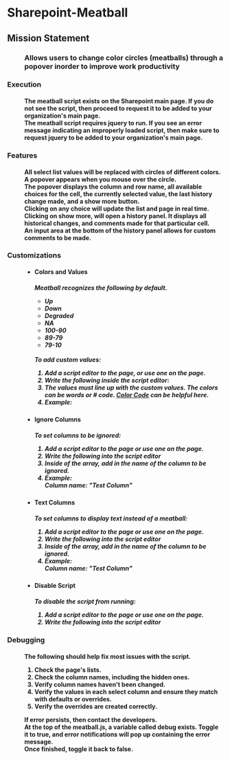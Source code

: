 <h1>Sharepoint-Meatball</h1>
<dl>
  <h2>
    <dt>Mission Statement</dt>
  </h2>
  <h3>
    <dd>
      Allows users to change color circles (meatballs) through a popover inorder
      to improve work productivity
    </dd>
  </h3>
</dl>
<dl>
  <h3>
    <dt>Execution</dt>
  </h3>
  <h4>
    <dd>
      The meatball script exists on the Sharepoint main page. If you do not see
      the script, then proceed to request it to be added to your organization's
      main page.
    </dd>
    <dd>
      The meatball script requires jquery to run. If you see an error message
      indicating an improperly loaded script, then make sure to request jquery to
      be added to your organization's main page.
    </dd>
  </h4>
  <h3>
    <dt>Features</dt>
  </h3>
  <h4>
    <dd>
      All select list values will be replaced with circles of different colors.
    </dd>
    <dd>
      A popover appears when you mouse over the circle.
    </dd>
    <dd>
      The popover displays the column and row name, all available choices for
      the cell, the currently selected value, the last history change made, and
      a show more button.
    </dd>
    <dd>
      Clicking on any choice will update the list and page in real time.
    </dd>
    <dd>
      Clicking on show more, will open a history panel. It displays all
      historical changes, and comments made for that particular cell. 
    </dd>
    <dd>
      An input area at the bottom of the history panel allows for custom comments to be made.
    </dd>
  </h4>
  <h3>
    <dt>Customizations</dt>
  </h3>
  <dd>
    <ul>
      <li>
        <h4>Colors and Values</h4>
        <h5>
          Meatball recognizes the following by default.
          <ul>
            <li>Up</li>
            <li>Down</li>
            <li>Degraded</li>
            <li>NA</li>
            <li>100-90</li>
            <li>89-79</li>
            <li>79-10</li>
          </ul>
          <br />
          To add custom values:
          <ol>
            <li>
              Add a script editor to the page, or use one on the page.
            </li>
            <li>
              Write the following inside the script editor:
              <br />
              <script>
                <br />
                  var meatball_override = [ <br />
                    { value: "", color: "" }, <br />
                    { value: "", color: "" }, <br />
                  ];
                <br />
              </script>
            </li>
            <li>
              The values must line up with the custom values. The colors can be
              words or # code.
              <a href="http://colorcode.is/">Color Code</a> can be helpful here.
            </li>
            <li>
              Example:<br />
              <script>
                <br />
                              var meatball_override = [<br />
                                { value: "Hi", color: "orange" },<br />
                                { value: "Editor", color: "brown" },<br />
                                { value: "You", color: "black" },<br />
                                { value: "Got", color: "gray" },<br />
                                { value: "This", color: "#ee00ee" },<br />
                              ];<br />
              </script>
            </li>
          </ol>
        </h5>
      </li>
      <li>
        <h4>Ignore Columns</h4>
        <h5>
          To set columns to be ignored:
          <ol>
            <li>
              Add a script editor to the page or use one on the page.
            </li>
            <li>
              Write the following into the script editor
              <script>
                <br />
                var meatball_ignore = [];
                <br />
              </script>
            </li>
            <li>
              Inside of the array, add in the name of the column to be ignored.
            </li>
            <li>
              Example:
              <br />
              Column name: "Test Column"
              <br />
              <script>
                <br />
                var meatball_ignore = ["Test Column"];
                <br />
              </script>
            </li>
          </ol>
        </h5>
      </li>
      <li>
        <h4>Text Columns</h4>
        <h5>
          To set columns to display text instead of a meatball:
          <ol>
            <li>
              Add a script editor to the page or use one on the page.
            </li>
            <li>
              Write the following into the script editor<br />
              <script>
                <br />
                var meatball_text = [];
                <br />
              </script>
            </li>
            <li>
              Inside of the array, add in the name of the column to be ignored.
            </li>
            <li>
              Example:
              <br />
              Column name: "Test Column"
              <br />
              <script>
                <br />
                var meatball_text = ["Test Column"];
                <br />
              </script>
            </li>
          </ol>
        </h5>
      </li>
      <li>
        <h4>Disable Script</h4>
        <h5>
          To disable the script from running:
          <ol>
            <li>
              Add a script editor to the page or use one on the page.
            </li>
            <li>
              Write the following into the script editor<br />
              <script>
                <br />
                var ims_meatball_hide = true;
                <br />
              </script>
            </li>
          </ol>
        </h5>
      </li>
    </ul>
  </dd>
  <h3><dt>Debugging</dt></h3>
  <h4>
    <dd>
      The following should help fix most issues with the script.
      <ol>
        <li>
          Check the page's lists.
        </li>
        <li>
          Check the column names, including the hidden ones.
        </li>
        <li>
          Verify column names haven't been changed.
        </li>
        <li>
          Verify the values in each select column and ensure they match with
          defaults or overrides.
        </li>
        <li>
          Verify the overrides are created correctly.
        </li>
      </ol>
    </dd>
    <dd>
      If error persists, then contact the developers.
      <br />
      At the top of the meatball.js, a variable called debug exists. Toggle it
      to true, and error notifications will pop up containing the error message.
      <br />
      Once finished, toggle it back to false.
    </dd>
  </h4>
</dl>
